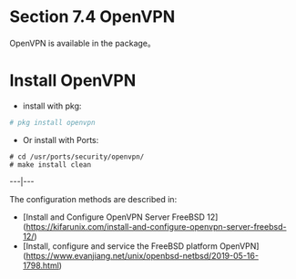 # Section 7.4 OpenVPN

OpenVPN is available in the package。

# Install OpenVPN

- install with pkg:

```sh
# pkg install openvpn
```

- Or install with Ports:

```
# cd /usr/ports/security/openvpn/ 
# make install clean
```

---|---

The configuration methods are described in:

- [Install and Configure OpenVPN Server FreeBSD 12] (https://kifarunix.com/install-and-configure-openvpn-server-freebsd-12/)
- [Install, configure and service the FreeBSD platform OpenVPN] (https://www.evanjiang.net/unix/openbsd-netbsd/2019-05-16-1798.html)
